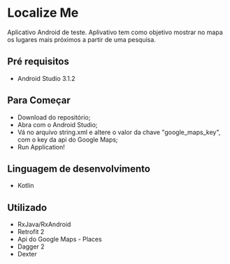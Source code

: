 # Localize Me

Aplicativo Android de teste.
Aplivativo tem como objetivo mostrar no mapa os lugares mais próximos a partir de uma pesquisa.


## Pré requisitos

- Android Studio 3.1.2

## Para Começar

- Download do repositório;
- Abra com o Android Studio;
- Vá no arquivo string.xml e altere o valor da chave "google_maps_key", com o key da api do Google Maps;
- Run Application!

## Linguagem de desenvolvimento

- Kotlin

## Utilizado

- RxJava/RxAndroid
- Retrofit 2
- Api do Google Maps - Places
- Dagger 2
- Dexter
